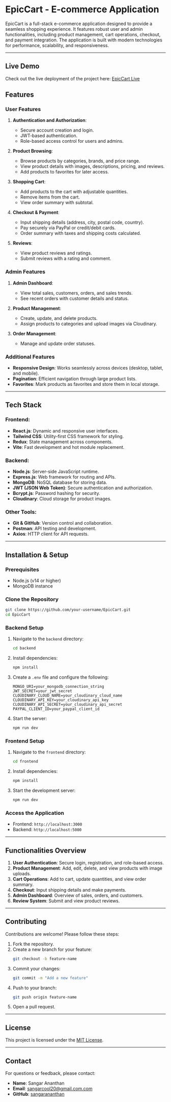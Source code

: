 # EpicCart - E-commerce Application

EpicCart is a full-stack e-commerce application designed to provide a seamless shopping experience. It features robust user and admin functionalities, including product management, cart operations, checkout, and payment integration. The application is built with modern technologies for performance, scalability, and responsiveness.

---
## Live Demo

Check out the live deployment of the project here: [EpicCart Live](https://epic-cart-wheat.vercel.app/)  


## Features

### **User Features**
1. **Authentication and Authorization**:
   - Secure account creation and login.
   - JWT-based authentication.
   - Role-based access control for users and admins.

2. **Product Browsing**:
   - Browse products by categories, brands, and price range.
   - View product details with images, descriptions, pricing, and reviews.
   - Add products to favorites for later access.

3. **Shopping Cart**:
   - Add products to the cart with adjustable quantities.
   - Remove items from the cart.
   - View order summary with subtotal.

4. **Checkout & Payment**:
   - Input shipping details (address, city, postal code, country).
   - Pay securely via PayPal or credit/debit cards.
   - Order summary with taxes and shipping costs calculated.

5. **Reviews**:
   - View product reviews and ratings.
   - Submit reviews with a rating and comment.

### **Admin Features**
1. **Admin Dashboard**:
   - View total sales, customers, orders, and sales trends.
   - See recent orders with customer details and status.

2. **Product Management**:
   - Create, update, and delete products.
   - Assign products to categories and upload images via Cloudinary.

3. **Order Management**:
   - Manage and update order statuses.

### **Additional Features**
- **Responsive Design**: Works seamlessly across devices (desktop, tablet, and mobile).
- **Pagination**: Efficient navigation through large product lists.
- **Favorites**: Mark products as favorites and store them in local storage.

---

## Tech Stack

### **Frontend**:
- **React.js**: Dynamic and responsive user interfaces.
- **Tailwind CSS**: Utility-first CSS framework for styling.
- **Redux**: State management across components.
- **Vite**: Fast development and hot module replacement.

### **Backend**:
- **Node.js**: Server-side JavaScript runtime.
- **Express.js**: Web framework for routing and APIs.
- **MongoDB**: NoSQL database for storing data.
- **JWT (JSON Web Token)**: Secure authentication and authorization.
- **Bcrypt.js**: Password hashing for security.
- **Cloudinary**: Cloud storage for product images.

### **Other Tools**:
- **Git & GitHub**: Version control and collaboration.
- **Postman**: API testing and development.
- **Axios**: HTTP client for API requests.

---

## Installation & Setup

### Prerequisites
- Node.js (v14 or higher)
- MongoDB instance

### Clone the Repository
```bash
git clone https://github.com/your-username/EpicCart.git
cd EpicCart
```

### Backend Setup
1. Navigate to the `backend` directory:
   ```bash
   cd backend
   ```

2. Install dependencies:
   ```bash
   npm install
   ```

3. Create a `.env` file and configure the following:
   ```env
   MONGO_URI=your_mongodb_connection_string
   JWT_SECRET=your_jwt_secret
   CLOUDINARY_CLOUD_NAME=your_cloudinary_cloud_name
   CLOUDINARY_API_KEY=your_cloudinary_api_key
   CLOUDINARY_API_SECRET=your_cloudinary_api_secret
   PAYPAL_CLIENT_ID=your_paypal_client_id
   ```

4. Start the server:
   ```bash
   npm run dev
   ```

### Frontend Setup
1. Navigate to the `frontend` directory:
   ```bash
   cd frontend
   ```

2. Install dependencies:
   ```bash
   npm install
   ```

3. Start the development server:
   ```bash
   npm run dev
   ```

### Access the Application
- Frontend: `http://localhost:3000`
- Backend: `http://localhost:5000`

---

## Functionalities Overview

1. **User Authentication**: Secure login, registration, and role-based access.
2. **Product Management**: Add, edit, delete, and view products with image uploads.
3. **Cart Operations**: Add to cart, update quantities, and view order summary.
4. **Checkout**: Input shipping details and make payments.
5. **Admin Dashboard**: Overview of sales, orders, and customers.
6. **Review System**: Submit and view product reviews.

---

## Contributing

Contributions are welcome! Please follow these steps:
1. Fork the repository.
2. Create a new branch for your feature:
   ```bash
   git checkout -b feature-name
   ```
3. Commit your changes:
   ```bash
   git commit -m "Add a new feature"
   ```
4. Push to your branch:
   ```bash
   git push origin feature-name
   ```
5. Open a pull request.

---

## License
This project is licensed under the [MIT License](LICENSE).

---

## Contact
For questions or feedback, please contact:
- **Name**: Sangar Ananthan
- **Email**: sangarcool20@gmail.com.com
- **GitHub**: [sangarananthan](https://github.com/sangarananthan)
